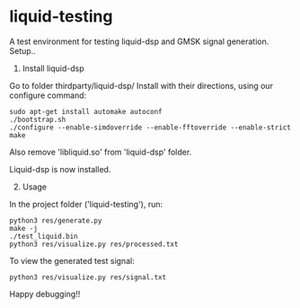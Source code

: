 

liquid-testing
==========
A test environment for testing liquid-dsp and GMSK signal generation. Setup..

1. Install liquid-dsp

Go to folder thirdparty/liquid-dsp/
Install with their directions, using our configure command:
````
sudo apt-get install automake autoconf
./bootstrap.sh
./configure --enable-simdoverride --enable-fftoverride --enable-strict
make
````
Also remove 'libliquid.so' from 'liquid-dsp' folder.

Liquid-dsp is now installed. 

2. Usage

In the project folder ('liquid-testing'), run:
````
python3 res/generate.py
make -j 
./test_liquid.bin
python3 res/visualize.py res/processed.txt
````
To view the generated test signal:
````
python3 res/visualize.py res/signal.txt
````
Happy debugging!!